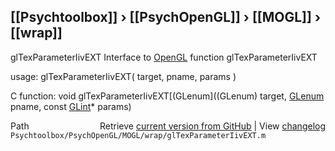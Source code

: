 ## [[Psychtoolbox]] &#8250; [[PsychOpenGL]] &#8250; [[MOGL]] &#8250; [[wrap]]

glTexParameterIivEXT  Interface to [OpenGL](OpenGL) function glTexParameterIivEXT  
  
usage:  glTexParameterIivEXT( target, pname, params )  
  
C function:  void glTexParameterIivEXT[(GLenum]((GLenum) target, [GLenum](GLenum) pname, const [GLint](GLint)\* params)  




<div class="code_header" style="text-align:right;">
  <span style="float:left;">Path&nbsp;&nbsp;</span> <span class="counter">Retrieve <a href=
  "https://raw.github.com/Psychtoolbox-3/Psychtoolbox-3/beta/Psychtoolbox/PsychOpenGL/MOGL/wrap/glTexParameterIivEXT.m">current version from GitHub</a> | View <a href=
  "https://github.com/Psychtoolbox-3/Psychtoolbox-3/commits/beta/Psychtoolbox/PsychOpenGL/MOGL/wrap/glTexParameterIivEXT.m">changelog</a></span>
</div>
<div class="code">
  <code>Psychtoolbox/PsychOpenGL/MOGL/wrap/glTexParameterIivEXT.m</code>
</div>

